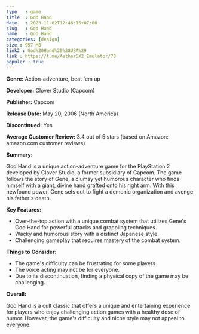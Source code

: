 ```yaml
---
type   : game
title  : God Hand
date   : 2023-11-02T12:46:15+07:00
slug   : God Hand
name   : God Hand
categories: [design]
size : 957 MB
link2 : God%20Hand%20%28USA%29
link : https://t.me/AetherSX2_Emulator/70
populer : true
---
```


**Genre:** Action-adventure, beat 'em up

**Developer:** Clover Studio (Capcom)

**Publisher:** Capcom

**Release Date:** May 20, 2006 (North America)

**Discontinued:** Yes

**Average Customer Review:** 3.4 out of 5 stars (based on Amazon: amazon.com customer reviews)

**Summary:**

God Hand is a unique action-adventure game for the PlayStation 2 developed by Clover Studio, a former subsidiary of Capcom. The game follows the story of Gene, a clumsy yet humorous character who finds himself with a giant, divine hand grafted onto his right arm. With this newfound power, Gene sets out to fight a demonic organization and avenge his father's death.

**Key Features:**

* Over-the-top action with a unique combat system that utilizes Gene's God Hand for powerful attacks and grappling techniques.
* Wacky and humorous story with a distinct Japanese style.
* Challenging gameplay that requires mastery of the combat system.

**Things to Consider:**

* The game's difficulty can be frustrating for some players.
* The voice acting may not be for everyone.
* Due to its discontinuation, finding a physical copy of the game may be challenging.

**Overall:**

God Hand is a cult classic that offers a unique and entertaining experience for players who enjoy challenging action games with a healthy dose of humor. However, the game's difficulty and niche style may not appeal to everyone.

